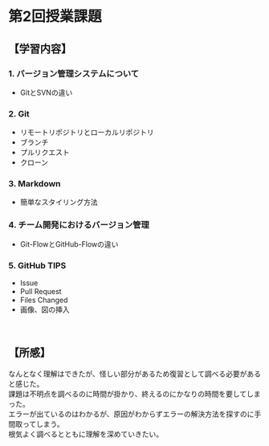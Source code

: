 # 第2回授業課題

## 【学習内容】
### 1. バージョン管理システムについて
- GitとSVNの違い

### 2. Git
- リモートリポジトリとローカルリポジトリ
- ブランチ
- プルリクエスト
- クローン

### 3. Markdown
- 簡単なスタイリング方法

### 4. チーム開発におけるバージョン管理
- Git-FlowとGitHub-Flowの違い

### 5. GitHub TIPS
- Issue
- Pull Request
- Files Changed
- 画像、図の挿入

<br>

## 【所感】
なんとなく理解はできたが、怪しい部分があるため復習として調べる必要があると感じた。<br>
課題は不明点を調べるのに時間が掛かり、終えるのにかなりの時間を要してしまった。<br>
エラーが出ているのはわかるが、原因がわからずエラーの解決方法を探すのに手間取ってしまう。<br>
根気よく調べるとともに理解を深めていきたい。